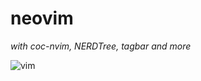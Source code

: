 # neovim

_with coc-nvim, NERDTree, tagbar and more_

![vim](https://www.dropbox.com/s/vhpbxvv9clff7zo/Screen%20Shot%202019-07-11%20at%2012.55.24%20PM.png?raw=true)
